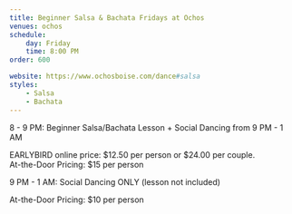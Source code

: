 ```yaml
---
title: Beginner Salsa & Bachata Fridays at Ochos
venues: ochos
schedule:
    day: Friday
    time: 8:00 PM
order: 600

website: https://www.ochosboise.com/dance#salsa
styles:
    - Salsa
    - Bachata
---
```

8 - 9 PM: Beginner Salsa/Bachata Lesson + Social Dancing from 9 PM - 1 AM

EARLYBIRD online price: $12.50 per person or $24.00 per couple.  
At-the-Door Pricing: $15 per person  

9 PM - 1 AM: Social Dancing ONLY (lesson not included) 

At-the-Door Pricing: $10 per person  